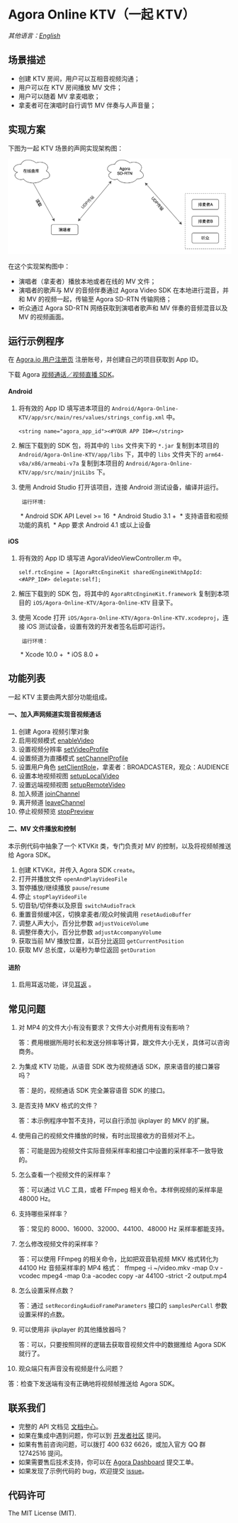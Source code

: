 # Agora Online KTV（一起 KTV）

*其他语言：[English](README.md)*

## 场景描述
- 创建 KTV 房间，用户可以互相音视频沟通；
- 用户可以在 KTV 房间播放 MV 文件；
- 用户可以随着 MV 拿麦唱歌；
- 拿麦者可在演唱时自行调节 MV 伴奏与人声音量；

## 实现方案
下图为一起 KTV 场景的声网实现架构图：

![KTV 架构图](Image/ktv_together.png)

在这个实现架构图中：

- 演唱者（拿麦者）播放本地或者在线的 MV 文件；
- 演唱者的歌声与 MV 的音频伴奏通过 Agora Video SDK 在本地进行混音，并和 MV 的视频一起，传输至 Agora SD-RTN 传输网络；
- 听众通过 Agora SD-RTN 网络获取到演唱者歌声和 MV 伴奏的音频混音以及 MV 的视频画面。

## 运行示例程序
在 [Agora.io 用户注册页](https://dashboard.agora.io/cn/signup/) 注册账号，并创建自己的项目获取到 App ID。

下载 Agora [视频通话／视频直播 SDK](https://docs.agora.io/cn/Interactive%20Broadcast/downloads)。

#### Android
1. 将有效的 App ID 填写进本项目的 `Android/Agora-Online-KTV/app/src/main/res/values/strings_config.xml` 中。

	```
	<string name="agora_app_id"><#YOUR APP ID#></string>
	```

2. 解压下载到的 SDK 包，将其中的 `libs` 文件夹下的 `*.jar` 复制到本项目的 `Android/Agora-Online-KTV/app/libs` 下，其中的 `libs` 文件夹下的 `arm64-v8a/x86/armeabi-v7a` 复制到本项目的 `Android/Agora-Online-KTV/app/src/main/jniLibs` 下。

3. 使用 Android Studio 打开该项目，连接 Android 测试设备，编译并运行。

		运行环境:
	​	* Android SDK API Level >= 16
	​	* Android Studio 3.1 +
	​	* 支持语音和视频功能的真机
	​	* App 要求 Android 4.1 或以上设备

#### iOS
1. 将有效的 App ID 填写进 AgoraVideoViewController.m 中。

	```
	self.rtcEngine = [AgoraRtcEngineKit sharedEngineWithAppId:<#APP_ID#> delegate:self];
	```
2. 解压下载到的 SDK 包，将其中的 `AgoraRtcEngineKit.framework` 复制到本项目的 `iOS/Agora-Online-KTV/Agora-Online-KTV` 目录下。

3. 使用 Xcode 打开 `iOS/Agora-Online-KTV/Agora-Online-KTV.xcodeproj`，连接 iOS 测试设备，设置有效的开发者签名后即可运行。

		运行环境：
	​	* Xcode 10.0 +
	​	* iOS 8.0 +

## 功能列表
一起 KTV 主要由两大部分功能组成。
#### 一、加入声网频道实现音视频通话

1. 创建 Agora 视频引擎对象
2. 启用视频模式 [enableVideo](https://docs.agora.io/cn/Interactive%20Broadcast/API%20Reference/oc/Classes/AgoraRtcEngineKit.html#//api/name/enableVideo)
3. 设置视频分辨率 [setVideoProfile](https://docs.agora.io/cn/Interactive%20Broadcast/API%20Reference/oc/Classes/AgoraRtcEngineKit.html#//api/name/setVideoProfile:swapWidthAndHeight:)
4. 设置频道为直播模式 [setChannelProfile](https://docs.agora.io/cn/Interactive%20Broadcast/API%20Reference/oc/Classes/AgoraRtcEngineKit.html#//api/name/setChannelProfile:)
5. 设置用户角色 [setClientRole](https://docs.agora.io/cn/Interactive%20Broadcast/API%20Reference/oc/Classes/AgoraRtcEngineKit.html#//api/name/setClientRole:)，拿麦者：BROADCASTER，观众：AUDIENCE
6. 设置本地视频视图 [setupLocalVideo](https://docs.agora.io/cn/Interactive%20Broadcast/API%20Reference/oc/Classes/AgoraRtcEngineKit.html#//api/name/setupLocalVideo:)
7. 设置远端视频视图 [setupRemoteVideo](https://docs.agora.io/cn/Interactive%20Broadcast/API%20Reference/oc/Classes/AgoraRtcEngineKit.html#//api/name/setupRemoteVideo:)
8. 加入频道 [joinChannel](https://docs.agora.io/cn/Interactive%20Broadcast/API%20Reference/oc/Classes/AgoraRtcEngineKit.html#//api/name/joinChannelByToken:channelId:info:uid:joinSuccess:)
9. 离开频道 [leaveChannel](https://docs.agora.io/cn/Interactive%20Broadcast/API%20Reference/oc/Classes/AgoraRtcEngineKit.html#//api/name/leaveChannel:)
10. 停止视频预览 [stopPreview](https://docs.agora.io/cn/Interactive%20Broadcast/API%20Reference/oc/Classes/AgoraRtcEngineKit.html#//api/name/stopPreview)

#### 二、MV 文件播放和控制
本示例代码中抽象了一个 KTVKit 类，专门负责对 MV 的控制，以及将视频帧推送给 Agora SDK。

1. 创建 KTVKit，并传入 Agora SDK `create`。
2. 打开并播放文件 `openAndPlayVideoFile`
3. 暂停播放/继续播放 `pause`/`resume`
4. 停止 `stopPlayVideoFile`
5. 切音轨/切伴奏以及原音 `switchAudioTrack`
6. 重置音频缓冲区，切换拿麦者/观众时候调用 `resetAudioBuffer`
7. 调整人声大小，百分比参数 `adjustVoiceVolume`
8. 调整伴奏大小，百分比参数 `adjustAccompanyVolume`
9. 获取当前 MV 播放位置，以百分比返回 `getCurrentPosition`
10. 获取 MV 总长度，以毫秒为单位返回 `getDuration`

#### 进阶
1. 启用耳返功能，详见[耳返](https://docs.agora.io/cn/Interactive%20Broadcast/in-ear_android?platform=Android) 。

## 常见问题
1. 对 MP4 的文件大小有没有要求？文件大小对费用有没有影响？

   答：费用根据所用时长和发送分辨率等计算，跟文件大小无关，具体可以咨询商务。

2. 为集成 KTV 功能，从语音 SDK 改为视频通话 SDK，原来语音的接口兼容吗？

   答：是的，视频通话 SDK 完全兼容语音 SDK 的接口。

3. 是否支持 MKV 格式的文件？

   答：本示例程序中暂不支持，可以自行添加 ijkplayer 的 MKV 的扩展。

4. 使用自己的视频文件播放的时候，有时出现接收方的音频对不上。

   答：可能是因为视频文件实际音频采样率和接口中设置的采样率不一致导致的。

5. 怎么查看一个视频文件的采样率？

   答：可以通过 VLC 工具，或者 FFmpeg 相关命令。本样例视频的采样率是 48000 Hz。

6. 支持哪些采样率？

   答：常见的 8000、16000、32000、44100、48000 Hz 采样率都能支持。 

7. 怎么修改视频文件的采样率？

   答：可以使用 FFmpeg 的相关命令，比如把双音轨视频 MKV 格式转化为 44100 Hz 音频采样率的 MP4 格式：
   ​	ffmpeg -i ~/video.mkv -map 0:v -vcodec mpeg4 -map 0:a -acodec copy -ar 44100 -strict -2 output.mp4

8. 怎么设置采样点数？

   答：通过 `setRecordingAudioFrameParameters` 接口的 `samplesPerCall` 参数设置采样的点数。

9. 可以使用非 ijkplayer 的其他播放器吗？

   答：可以，只要按照同样的逻辑去获取音视频文件中的数据推给 Agora SDK 就行了。

10. 观众端只有声音没有视频是什么问题？

  答：检查下发送端有没有正确地将视频帧推送给 Agora SDK。

## 联系我们

- 完整的 API 文档见 [文档中心](https://docs.agora.io/cn/)。
- 如果在集成中遇到问题，你可以到 [开发者社区](https://dev.agora.io/cn/) 提问。
- 如果有售前咨询问题，可以拨打 400 632 6626，或加入官方 QQ 群 12742516 提问。
- 如果需要售后技术支持，你可以在 [Agora Dashboard](https://dashboard.agora.io) 提交工单。
- 如果发现了示例代码的 bug，欢迎提交 [issue](https://github.com/AgoraIO/Agora-Online-KTV/issues)。

## 代码许可

The MIT License (MIT).
